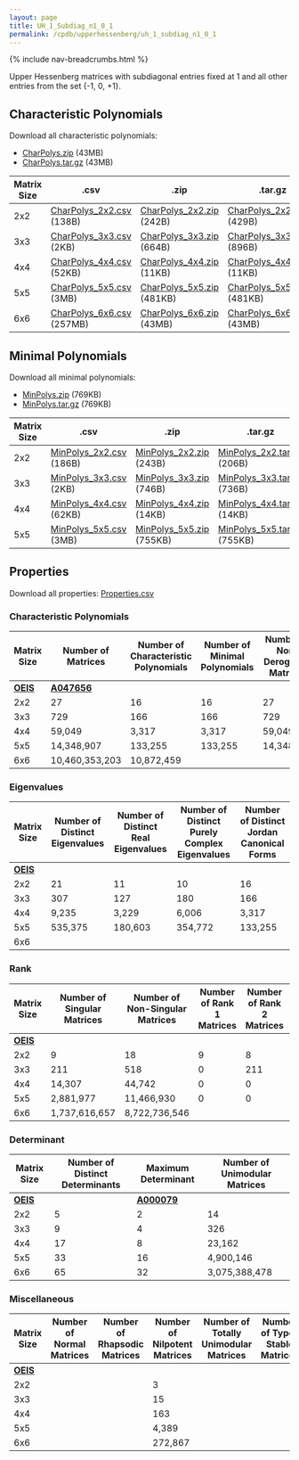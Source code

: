```yaml
---
layout: page
title: UH_1_Subdiag_n1_0_1
permalink: /cpdb/upperhessenberg/uh_1_subdiag_n1_0_1
---
```


{% include nav-breadcrumbs.html %}

Upper Hessenberg matrices with subdiagonal entries fixed at 1 and all other entries from the set {-1, 0, +1}.

## Characteristic Polynomials

Download all characteristic polynomials:
- <a href="http://cpdb.bohemianmatrices.com/UpperHessenberg/UH_1_Subdiag_n1_0_1/Data/CharPolys.zip">CharPolys.zip</a> (43MB)
- <a href="http://cpdb.bohemianmatrices.com/UpperHessenberg/UH_1_Subdiag_n1_0_1/Data/CharPolys.tar.gz">CharPolys.tar.gz</a> (43MB)

| Matrix Size | .csv | .zip | .tar.gz |
| --- | --- | --- | --- |
| 2x2 | <a href="http://cpdb.bohemianmatrices.com/UpperHessenberg/UH_1_Subdiag_n1_0_1/Data/CharPolys_2x2.csv">CharPolys_2x2.csv</a> (138B)| <a href="http://cpdb.bohemianmatrices.com/UpperHessenberg/UH_1_Subdiag_n1_0_1/Data/CharPolys_2x2.zip">CharPolys_2x2.zip</a> (242B)| <a href="http://cpdb.bohemianmatrices.com/UpperHessenberg/UH_1_Subdiag_n1_0_1/Data/CharPolys_2x2.tar.gz">CharPolys_2x2.tar.gz</a> (429B) |
| 3x3 | <a href="http://cpdb.bohemianmatrices.com/UpperHessenberg/UH_1_Subdiag_n1_0_1/Data/CharPolys_3x3.csv">CharPolys_3x3.csv</a> (2KB)| <a href="http://cpdb.bohemianmatrices.com/UpperHessenberg/UH_1_Subdiag_n1_0_1/Data/CharPolys_3x3.zip">CharPolys_3x3.zip</a> (664B)| <a href="http://cpdb.bohemianmatrices.com/UpperHessenberg/UH_1_Subdiag_n1_0_1/Data/CharPolys_3x3.tar.gz">CharPolys_3x3.tar.gz</a> (896B) |
| 4x4 | <a href="http://cpdb.bohemianmatrices.com/UpperHessenberg/UH_1_Subdiag_n1_0_1/Data/CharPolys_4x4.csv">CharPolys_4x4.csv</a> (52KB)| <a href="http://cpdb.bohemianmatrices.com/UpperHessenberg/UH_1_Subdiag_n1_0_1/Data/CharPolys_4x4.zip">CharPolys_4x4.zip</a> (11KB)| <a href="http://cpdb.bohemianmatrices.com/UpperHessenberg/UH_1_Subdiag_n1_0_1/Data/CharPolys_4x4.tar.gz">CharPolys_4x4.tar.gz</a> (11KB) |
| 5x5 | <a href="http://cpdb.bohemianmatrices.com/UpperHessenberg/UH_1_Subdiag_n1_0_1/Data/CharPolys_5x5.csv">CharPolys_5x5.csv</a> (3MB)| <a href="http://cpdb.bohemianmatrices.com/UpperHessenberg/UH_1_Subdiag_n1_0_1/Data/CharPolys_5x5.zip">CharPolys_5x5.zip</a> (481KB)| <a href="http://cpdb.bohemianmatrices.com/UpperHessenberg/UH_1_Subdiag_n1_0_1/Data/CharPolys_5x5.tar.gz">CharPolys_5x5.tar.gz</a> (481KB) |
| 6x6 | <a href="http://cpdb.bohemianmatrices.com/UpperHessenberg/UH_1_Subdiag_n1_0_1/Data/CharPolys_6x6.csv">CharPolys_6x6.csv</a> (257MB)| <a href="http://cpdb.bohemianmatrices.com/UpperHessenberg/UH_1_Subdiag_n1_0_1/Data/CharPolys_6x6.zip">CharPolys_6x6.zip</a> (43MB)| <a href="http://cpdb.bohemianmatrices.com/UpperHessenberg/UH_1_Subdiag_n1_0_1/Data/CharPolys_6x6.tar.gz">CharPolys_6x6.tar.gz</a> (43MB) |

## Minimal Polynomials

Download all minimal polynomials:
- <a href="http://cpdb.bohemianmatrices.com/UpperHessenberg/UH_1_Subdiag_n1_0_1/Data/MinPolys.zip">MinPolys.zip</a> (769KB)
- <a href="http://cpdb.bohemianmatrices.com/UpperHessenberg/UH_1_Subdiag_n1_0_1/Data/MinPolys.tar.gz">MinPolys.tar.gz</a> (769KB)

| Matrix Size | .csv | .zip | .tar.gz |
| --- | --- | --- | --- |
| 2x2 | <a href="http://cpdb.bohemianmatrices.com/UpperHessenberg/UH_1_Subdiag_n1_0_1/Data/MinPolys_2x2.csv">MinPolys_2x2.csv</a> (186B)| <a href="http://cpdb.bohemianmatrices.com/UpperHessenberg/UH_1_Subdiag_n1_0_1/Data/MinPolys_2x2.zip">MinPolys_2x2.zip</a> (243B)| <a href="http://cpdb.bohemianmatrices.com/UpperHessenberg/UH_1_Subdiag_n1_0_1/Data/MinPolys_2x2.tar.gz">MinPolys_2x2.tar.gz</a> (206B) |
| 3x3 | <a href="http://cpdb.bohemianmatrices.com/UpperHessenberg/UH_1_Subdiag_n1_0_1/Data/MinPolys_3x3.csv">MinPolys_3x3.csv</a> (2KB)| <a href="http://cpdb.bohemianmatrices.com/UpperHessenberg/UH_1_Subdiag_n1_0_1/Data/MinPolys_3x3.zip">MinPolys_3x3.zip</a> (746B)| <a href="http://cpdb.bohemianmatrices.com/UpperHessenberg/UH_1_Subdiag_n1_0_1/Data/MinPolys_3x3.tar.gz">MinPolys_3x3.tar.gz</a> (736B) |
| 4x4 | <a href="http://cpdb.bohemianmatrices.com/UpperHessenberg/UH_1_Subdiag_n1_0_1/Data/MinPolys_4x4.csv">MinPolys_4x4.csv</a> (62KB)| <a href="http://cpdb.bohemianmatrices.com/UpperHessenberg/UH_1_Subdiag_n1_0_1/Data/MinPolys_4x4.zip">MinPolys_4x4.zip</a> (14KB)| <a href="http://cpdb.bohemianmatrices.com/UpperHessenberg/UH_1_Subdiag_n1_0_1/Data/MinPolys_4x4.tar.gz">MinPolys_4x4.tar.gz</a> (14KB) |
| 5x5 | <a href="http://cpdb.bohemianmatrices.com/UpperHessenberg/UH_1_Subdiag_n1_0_1/Data/MinPolys_5x5.csv">MinPolys_5x5.csv</a> (3MB)| <a href="http://cpdb.bohemianmatrices.com/UpperHessenberg/UH_1_Subdiag_n1_0_1/Data/MinPolys_5x5.zip">MinPolys_5x5.zip</a> (755KB)| <a href="http://cpdb.bohemianmatrices.com/UpperHessenberg/UH_1_Subdiag_n1_0_1/Data/MinPolys_5x5.tar.gz">MinPolys_5x5.tar.gz</a> (755KB) |



## Properties

Download all properties: <a href="http://cpdb.bohemianmatrices.com/UpperHessenberg/UH_1_Subdiag_n1_0_1/Properties.csv">Properties.csv</a>

### Characteristic Polynomials

| Matrix Size | Number of Matrices | Number of Characteristic Polynomials | Number of Minimal Polynomials | Number of Non-Derogatory Matrices | Maximum Characteristic Height |
| --- | --- | --- | --- | --- | --- |
| [__OEIS__](https://oeis.org/) | [__A047656__](https://oeis.org/A047656) | | | | |
| 2x2 | 27 | 16 | 16 | 27 | 2 |
| 3x3 | 729 | 166 | 166 | 729 | 5 |
| 4x4 | 59,049 | 3,317 | 3,317 | 59,049 | 12 |
| 5x5 | 14,348,907 | 133,255 | 133,255 | 14,348,907 | 28 |
| 6x6 | 10,460,353,203 | 10,872,459 | | | 66 |

### Eigenvalues

| Matrix Size | Number of Distinct Eigenvalues | Number of Distinct Real Eigenvalues | Number of Distinct Purely Complex Eigenvalues | Number of Distinct Jordan Canonical Forms |
| --- | --- | --- | --- | --- |
| [__OEIS__](https://oeis.org/) | | | | |
| 2x2 | 21 | 11 | 10 | 16 |
| 3x3 | 307 | 127 | 180 | 166 |
| 4x4 | 9,235 | 3,229 | 6,006 | 3,317 |
| 5x5 | 535,375 | 180,603 | 354,772 | 133,255 |
| 6x6 | | | | |

### Rank

| Matrix Size | Number of Singular Matrices | Number of Non-Singular Matrices | Number of Rank 1 Matrices | Number of Rank 2 Matrices | Number of Rank 3 Matrices | Number of Rank 4 Matrices | Number of Rank 5 Matrices | Number of Rank 6 Matrices |
| --- | --- | --- | --- | --- | --- | --- | --- | --- |
| [__OEIS__](https://oeis.org/) | | | | | | | | |
| 2x2 | 9 | 18 | 9 | 8 | | | | |
| 3x3 | 211 | 518 | 0 | 211 | 518 | | | |
| 4x4 | 14,307 | 44,742 | 0 | 0 | 14,307 | 44,742 | | |
| 5x5 | 2,881,977 | 11,466,930 | 0 | 0 | 0 | 2,881,977 | 11,466,930 | |
| 6x6 | 1,737,616,657 | 8,722,736,546 | | | | | | |

### Determinant

| Matrix Size | Number of Distinct Determinants | Maximum Determinant | Number of Unimodular Matrices |
| --- | --- | --- | --- |
| [__OEIS__](https://oeis.org/) | | [__A000079__](https://oeis.org/A000079) | |
| 2x2 | 5 | 2 | 14 |
| 3x3 | 9 | 4 | 326 |
| 4x4 | 17 | 8 | 23,162 |
| 5x5 | 33 | 16 | 4,900,146 |
| 6x6 | 65 | 32 | 3,075,388,478 |

### Miscellaneous

| Matrix Size | Number of Normal Matrices | Number of Rhapsodic Matrices | Number of Nilpotent Matrices | Number of Totally Unimodular Matrices | Number of Type I Stable Matrices | Number of Type II Stable Matrices |
| --- | --- | --- | --- | --- | --- | --- |
| [__OEIS__](https://oeis.org/) | | | | | | |
| 2x2 | | | 3 | | | |
| 3x3 | | | 15 | | | |
| 4x4 | | | 163 | | | |
| 5x5 | | | 4,389 | | | |
| 6x6 | | | 272,867 | | | |
